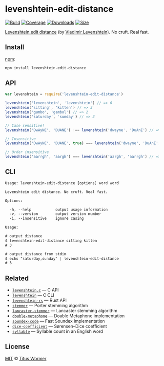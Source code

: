 # levenshtein-edit-distance

[![Build][build-badge]][build]
[![Coverage][coverage-badge]][coverage]
[![Downloads][downloads-badge]][downloads]
[![Size][size-badge]][size]

[Levenshtein edit distance][wiki] (by [Vladimir Levenshtein][vlad]).
No cruft.
Real fast.

## Install

[npm][]:

```sh
npm install levenshtein-edit-distance
```

## API

```js
var levenshtein = require('levenshtein-edit-distance')

levenshtein('levenshtein', 'levenshtein') // => 0
levenshtein('sitting', 'kitten') // => 3
levenshtein('gumbo', 'gambol') // => 2
levenshtein('saturday', 'sunday') // => 3

// Case sensitive!
levenshtein('DwAyNE', 'DUANE') !== levenshtein('dwayne', 'DuAnE') // => true

// Insensitive
levenshtein('DwAyNE', 'DUANE', true) === levenshtein('dwayne', 'DuAnE', true) // => true

// Order insensitive
levenshtein('aarrgh', 'aargh') === levenshtein('aargh', 'aarrgh') // => true
```

## CLI

```txt
Usage: levenshtein-edit-distance [options] word word

Levenshtein edit distance. No cruft. Real fast.

Options:

  -h, --help           output usage information
  -v, --version        output version number
  -i, --insensitive    ignore casing

Usage:

# output distance
$ levenshtein-edit-distance sitting kitten
# 3

# output distance from stdin
$ echo "saturday,sunday" | levenshtein-edit-distance
# 3
```

## Related

*   [`levenshtein.c`](https://github.com/wooorm/levenshtein.c)
    — C API
*   [`levenshtein`](https://github.com/wooorm/levenshtein)
    — C CLI
*   [`levenshtein-rs`](https://github.com/wooorm/levenshtein-rs)
    — Rust API
*   [`stemmer`](https://github.com/words/stemmer)
    — Porter stemming algorithm
*   [`lancaster-stemmer`](https://github.com/words/lancaster-stemmer)
    — Lancaster stemming algorithm
*   [`double-metaphone`](https://github.com/words/double-metaphone)
    — Double Metaphone implementation
*   [`soundex-code`](https://github.com/words/soundex-code)
    — Fast Soundex implementation
*   [`dice-coefficient`](https://github.com/words/dice-coefficient)
    — Sørensen–Dice coefficient
*   [`syllable`](https://github.com/words/syllable)
    — Syllable count in an English word

## License

[MIT][license] © [Titus Wormer][author]

<!-- Definitions -->

[build-badge]: https://github.com/words/levenshtein-edit-distance/workflows/main/badge.svg

[build]: https://github.com/words/levenshtein-edit-distance/actions

[coverage-badge]: https://img.shields.io/codecov/c/github/words/levenshtein-edit-distance.svg

[coverage]: https://codecov.io/github/words/levenshtein-edit-distance

[downloads-badge]: https://img.shields.io/npm/dm/levenshtein-edit-distance.svg

[downloads]: https://www.npmjs.com/package/levenshtein-edit-distance

[size-badge]: https://img.shields.io/bundlephobia/minzip/levenshtein-edit-distance.svg

[size]: https://bundlephobia.com/result?p=levenshtein-edit-distance

[npm]: https://www.npmjs.com

[license]: license

[author]: https://wooorm.com

[wiki]: https://en.wikipedia.org/wiki/Levenshtein_distance

[vlad]: https://en.wikipedia.org/wiki/Vladimir_Levenshtein
